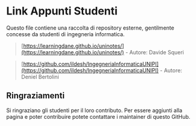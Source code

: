 # Link Appunti Studenti

Questo file contiene una raccolta di repository esterne, gentilmente concesse da studenti di ingegneria informatica.

>[https://learningdane.github.io/uninotes/](https://learningdane.github.io/uninotes/) - Autore: Davide Squeri

>[https://github.com/ildesh/IngegneriaInformaticaUNIPI](https://github.com/ildesh/IngegneriaInformaticaUNIPI) - Autore: Deniel Bertolini

## Ringraziamenti
Si ringraziano gli studenti per il loro contributo. Per essere aggiunti alla pagina e poter contribuire potete contattare i maintainer di questo GitHub.